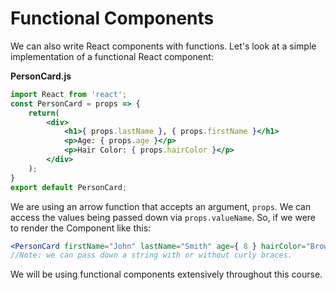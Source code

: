 # Functional Components
We can also write React components with functions. Let's look at a simple implementation of a functional React component:

**PersonCard.js**
```jsx
import React from 'react';
const PersonCard = props => {
    return(
        <div>
            <h1>{ props.lastName }, { props.firstName }</h1>
            <p>Age: { props.age }</p>
            <p>Hair Color: { props.hairColor }</p>
        </div>
    );
}
export default PersonCard;
```
We are using an arrow function that accepts an argument, ```props```. We can access the values being passed down via ```props.valueName```. So, if we were to render the Component like this:

```jsx
<PersonCard firstName="John" lastName="Smith" age={ 8 } hairColor="Brown" /> 
//Note: we can pass down a string with or without curly braces.
```
We will be using functional components extensively throughout this course.